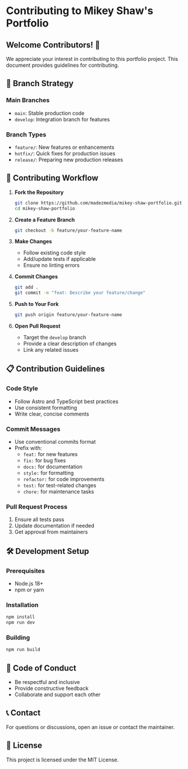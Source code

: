 # Contributing to Mikey Shaw's Portfolio

## Welcome Contributors! 🎉

We appreciate your interest in contributing to this portfolio project. This document provides guidelines for contributing.

## 🌳 Branch Strategy

### Main Branches
- `main`: Stable production code
- `develop`: Integration branch for features

### Branch Types
- `feature/`: New features or enhancements
- `hotfix/`: Quick fixes for production issues
- `release/`: Preparing new production releases

## 🚀 Contributing Workflow

1. **Fork the Repository**
   ```bash
   git clone https://github.com/madezmedia/mikey-shaw-portfolio.git
   cd mikey-shaw-portfolio
   ```

2. **Create a Feature Branch**
   ```bash
   git checkout -b feature/your-feature-name
   ```

3. **Make Changes**
   - Follow existing code style
   - Add/update tests if applicable
   - Ensure no linting errors

4. **Commit Changes**
   ```bash
   git add .
   git commit -m "feat: Describe your feature/change"
   ```

5. **Push to Your Fork**
   ```bash
   git push origin feature/your-feature-name
   ```

6. **Open Pull Request**
   - Target the `develop` branch
   - Provide a clear description of changes
   - Link any related issues

## 📋 Contribution Guidelines

### Code Style
- Follow Astro and TypeScript best practices
- Use consistent formatting
- Write clear, concise comments

### Commit Messages
- Use conventional commits format
- Prefix with:
  - `feat:` for new features
  - `fix:` for bug fixes
  - `docs:` for documentation
  - `style:` for formatting
  - `refactor:` for code improvements
  - `test:` for test-related changes
  - `chore:` for maintenance tasks

### Pull Request Process
1. Ensure all tests pass
2. Update documentation if needed
3. Get approval from maintainers

## 🛠 Development Setup

### Prerequisites
- Node.js 18+
- npm or yarn

### Installation
```bash
npm install
npm run dev
```

### Building
```bash
npm run build
```

## 🤝 Code of Conduct

- Be respectful and inclusive
- Provide constructive feedback
- Collaborate and support each other

## 📞 Contact

For questions or discussions, open an issue or contact the maintainer.

## 📄 License

This project is licensed under the MIT License.
